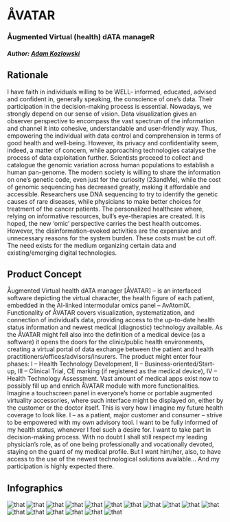 # ÅVATAR
### Åugmented Virtual (health) dATA manageR

##### **Author:** [Adam Kozlowski](https://github.com/kozload)

## Rationale
I have faith in individuals willing to be WELL- informed, educated, advised and confident in, generally speaking, the conscience of one’s data. Their participation in the decision-making process is essential.
Nowadays, we strongly depend on our sense of vision. Data visualization gives an observer perspective to encompass the vast spectrum of the information and channel it into cohesive, understandable and user-friendly way. Thus, empowering the individual with data control and comprehension in terms of good health and well-being. However, its privacy and confidentiality seem, indeed, a matter of concern, while approaching technologies catalyse the process of data exploitation further.
Scientists proceed to collect and catalogue the genomic variation across human populations to establish a human pan-genome. The modern society is willing to share the information on one’s genetic code, even just for the curiosity (23andMe), while the cost of genomic sequencing has decreased greatly, making it affordable and accessible. Researchers use DNA sequencing to try to identify the genetic causes of rare diseases, while physicians to make better choices for treatment of the cancer patients. The personalized healthcare where, relying on informative resources, bull’s eye-therapies are created. It is hoped, the new ‘omic’ perspective carries the best health outcomes. However, the disinformation-evoked activities are the expensive and unnecessary reasons for the system burden. These costs must be cut off. The need exists for the medium organizing certain data and existing/emerging digital technologies. 

## Product Concept
Åugmented Virtual health dATA manager [ÅVATAR] – is an interfaced software depicting the virtual character, the health figure of each patient, embedded in the AI-linked intermodular omics panel – AvAtomiX. Functionality of ÅVATAR covers visualization, systematization, and connection of individual’s data, providing access to the up-to-date health status information and newest medical (diagnostic) technology available. As the ÅVATAR might fell also into the definition of a medical device (as a software) it opens the doors for the clinic/public health environments, creating a virtual portal of data exchange between the patient  and health practitioners/offices/advisors/insurers. The product might enter four phases: I – Health Technology Development, II – Business-oriented/Start-up, III – Clinical Trial, CE marking (if registered as the medical device), IV – Health Technology Assessment.
Vast amount of medical apps exist now to possibly fill up and enrich ÅVATAR module with more functionalities. Imagine a touchscreen panel in everyone’s home or portable augmented virtuality accessories, where such interface might be displayed on, either by the customer or the doctor itself. This is very how I imagine my future health coverage to look like. I – as a patient, major customer and consumer – strive to be empowered with my own advisory tool. I want to be fully informed of my health status, whenever I feel such a desire for. I want to take part in decision-making process. With no doubt I shall still respect my leading physician’s role, as of one being professionally and vocationally devoted, staying on the guard of my medical profile. But I want him/her, also, to have access to the use of the newest technological solutions available... And my participation is highly expected there.

## Infographics

![that](./ppt/1.png)
![that](./ppt/2.png)
![that](./ppt/3.png)
![that](./ppt/4.png)
![that](./ppt/5.png)
![that](./ppt/6.png)
![that](./ppt/7.png)
![that](./ppt/8.png)
![that](./ppt/9.png)
![that](./ppt/10.png)
![that](./ppt/11.png)
![that](./ppt/12.png)
![that](./ppt/13.png)
![that](./ppt/14.png)
![that](./ppt/15.png)
![that](./ppt/16.png)
![that](./ppt/17.png)
